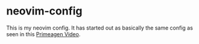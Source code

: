 # neovim-config

This is my neovim config. It has started out as basically the same config as seen in this [Primeagen Video](https://youtu.be/w7i4amO_zaE?si=t9iTJij_iNA-tGXU).
